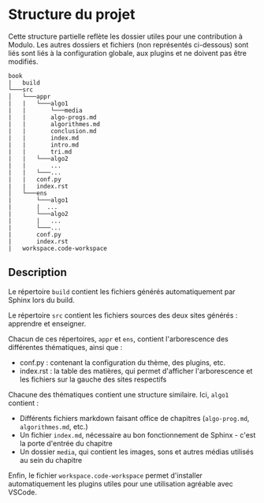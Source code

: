 # Structure du projet

Cette structure partielle reflète les dossier utiles pour une contribution à Modulo. Les autres dossiers et fichiers (non représentés ci-dessous) sont liés sont liés à la configuration globale, aux plugins et ne doivent pas être modifiés.

```
book
|   build
└───src
│   └───appr
|   |   └───algo1
|   |       └───media
|   |       algo-progs.md
|   |       algorithmes.md
|   |       conclusion.md
|   |       index.md
|   |       intro.md
|   |       tri.md
|   |   └───algo2
|   |       ...
|   |   └───...
|   |   conf.py
|   |   index.rst
│   └───ens
|       └───algo1
|       |  ...
|       └───algo2
|       |   ...
|       └───...
|       conf.py
|       index.rst
|   workspace.code-workspace
```
## Description
Le répertoire `build` contient les fichiers générés automatiquement par Sphinx lors du build.

Le répertoire `src` contient les fichiers sources des deux sites générés : apprendre et enseigner.

Chacun de ces répertoires, `appr` et `ens`, contient l'arborescence des différentes thématiques, ainsi que : 
- conf.py : contenant la configuration du thème, des plugins, etc.
- index.rst : la table des matières, qui permet d'afficher l'arborescence et les fichiers sur la gauche des sites respectifs

Chacune des thématiques contient une structure similaire. Ici, `algo1` contient :
- Différents fichiers markdown faisant office de chapitres (`algo-prog.md`, `algorithmes.md`, etc.)
- Un fichier `index.md`, nécessaire au bon fonctionnement de Sphinx - c'est la porte d'entrée du chapitre
- Un dossier `media`, qui contient les images, sons et autres médias utilisés au sein du chapitre

Enfin, le fichier `workspace.code-workspace` permet d'installer automatiquement les plugins utiles pour une utilisation agréable avec VSCode.

